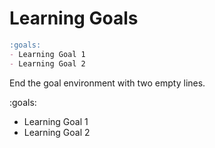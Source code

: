 # Learning Goals

```markdown
:goals:
- Learning Goal 1
- Learning Goal 2


```

End the goal environment with two empty lines.


:goals:
- Learning Goal 1
- Learning Goal 2